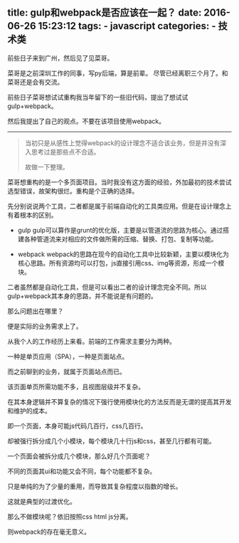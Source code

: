 title: gulp和webpack是否应该在一起？
date: 2016-06-26 15:23:12
tags:
    - javascript
categories:
    - 技术类
---

前些日子来到广州，然后见了见菜哥。

菜哥是之前深圳工作的同事，写py后端，算是前辈。
尽管已经离职三个月了。和菜哥还是会有交流。

前些日子菜哥想试试重构我当年留下的一些旧代码，提出了想试试gulp+webpack。

然后我提出了自己的观点。不要在该项目使用webpack。

<!-- more -->
***

> 当初只是从感性上觉得webpack的设计理念不适合该业务，但是并没有深入思考过是那些点不合适。
> 
> 故做一下整理。

菜哥想重构的是一个多页面项目。当时我没有这方面的经验，外加最初的技术尝试选型错误，故架构很烂。重构是个正确的选择。

先分别说说两个工具，二者都是属于前端自动化的工具类应用。但是在设计理念上有着根本的区别。

* gulp
  gulp可以算作是grunt的优化版，主要是以管道流的思路为核心。通过搭建各种管道流来对相应的文件做所需的压缩、替换、打包、复制等功能。
  
* webpack
  webpack的思路在现今的自动化工具中比较新颖，主要以模块化为核心思路。所有资源均可以打包，js直接引用css、img等资源，形成一个模块。
  
二者虽然都是自动化工具，但是可以看出二者的设计理念完全不同。所以gulp+webpack其本身的思路，并不能说是有问题的。

那么问题出在哪里？

便是实际的业务需求上了。

从我个人的工作经历上来看。前端的工作需求主要分为两种。

一种是单页应用（SPA），一种是页面站点。

而之前聊到的业务，就属于页面站点而已。

该页面单页所需功能不多，且视图层级并不复杂。

在其本身逻辑并不算复杂的情况下强行使用模块化的方法反而是无谓的提高其开发和维护的成本。

即一个页面，本身可能js代码几百行，css几百行。

却被强行拆分成几个小模块，每个模块几十行js和css，甚至几行都有可能。

一个页面会被拆分成几个模块，那么好几个页面呢？

不同的页面其ui和功能又会不同，每个功能都不复杂。

只是单纯的为了少量的重用，而导致其复杂程度以指数的增长。

这就是典型的过渡优化。

那么不做模块呢？依旧按照css html js分离。

则webpack的存在毫无意义。